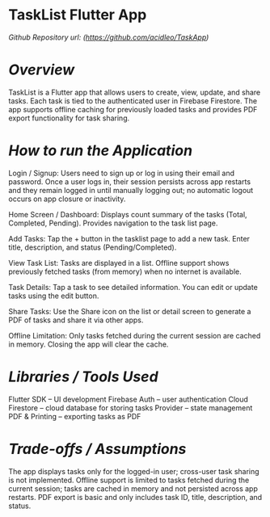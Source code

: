 # TaskList Flutter App

*Github Repository url: (https://github.com/acidleo/TaskApp)*


# *Overview*

TaskList is a Flutter app that allows users to create, view, update, and share tasks. Each task is tied to the authenticated user in Firebase Firestore. The app supports offline caching for previously loaded tasks and provides PDF export functionality for task sharing.


# *How to run the Application*

Login / Signup:
    Users need to sign up or log in using their email and password.
    Once a user logs in, their session persists across app restarts and they remain logged in until manually logging out; no automatic logout occurs on app closure or inactivity.

Home Screen / Dashboard:
    Displays count summary of the tasks (Total, Completed, Pending).
    Provides navigation to the task list page.

Add Tasks:
    Tap the + button in the tasklist page to add a new task.
    Enter title, description, and status (Pending/Completed).

View Task List:
    Tasks are displayed in a list.
    Offline support shows previously fetched tasks (from memory) when no internet is available.

Task Details:
    Tap a task to see detailed information.
    You can edit or update tasks using the edit button.

Share Tasks:
    Use the Share icon on the list or detail screen to generate a PDF of tasks and share it via other apps.

Offline Limitation:
    Only tasks fetched during the current session are cached in memory. Closing the app will clear the cache.


# *Libraries / Tools Used*

Flutter SDK – UI development
Firebase Auth – user authentication
Cloud Firestore – cloud database for storing tasks
Provider – state management
PDF & Printing – exporting tasks as PDF


# *Trade-offs / Assumptions*

The app displays tasks only for the logged-in user; cross-user task sharing is not implemented.
Offline support is limited to tasks fetched during the current session; tasks are cached in memory and not persisted across app restarts.
PDF export is basic and only includes task ID, title, description, and status.


